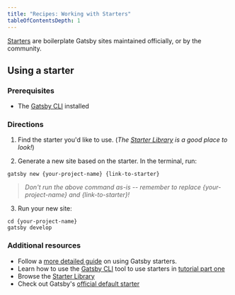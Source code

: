 ```yaml
---
title: "Recipes: Working with Starters"
tableOfContentsDepth: 1
---
```


[Starters](/docs/starters/) are boilerplate Gatsby sites maintained officially, or by the community.

## Using a starter

### Prerequisites

- The [Gatsby CLI](/docs/reference/local-development/gatsby-cli) installed

### Directions

1. Find the starter you'd like to use. (_The [Starter Library](/starters/?v=2) is a good place to look!_)

2. Generate a new site based on the starter. In the terminal, run:

```shell
gatsby new {your-project-name} {link-to-starter}
```

> _Don't run the above command as-is -- remember to replace {your-project-name} and {link-to-starter}!_

3. Run your new site:

```shell
cd {your-project-name}
gatsby develop
```

### Additional resources

- Follow a [more detailed guide](/docs/starters/) on using Gatsby starters.
- Learn how to use the [Gatsby CLI](/docs/reference/local-development/gatsby-cli) tool to use starters in [tutorial part one](/docs/tutorial/part-one/#using-gatsby-starters)
- Browse the [Starter Library](/starters/?v=2)
- Check out Gatsby's [official default starter](https://github.com/gatsbyjs/gatsby-starter-default)

